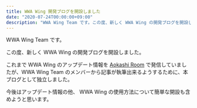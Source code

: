 ```yaml
---
title: WWA Wing 開発ブログを開設しました
date: "2020-07-24T00:00:00+09:00"
description: "WWA Wing Team です。この度、新しく WWA Wing の開発ブログを開設しました。"
---
```


WWA Wing Team です。

この度、新しく WWA Wing の開発ブログを開設しました。

これまで WWA Wing のアップデート情報を [Aokashi Room](https://aokashi.hatenablog.jp) で発信していましたが、WWA Wing Team のメンバーから記事が執筆出来るようするために、本ブログとして独立しました。

今後はアップデート情報の他、 WWA Wing の使用方法について簡単な開設も含めようと思います。
